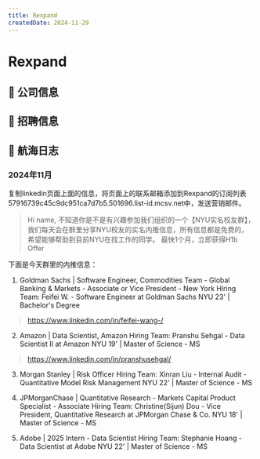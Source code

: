 ```yaml
---
title: Rexpand
createdDate: 2024-11-29
---
```


# Rexpand

## 📌 公司信息

<StaffingCompanyTable companyJsonFileName="rexpand"/>

## 📢 招聘信息

## 🚢 航海日志

### 2024年11月

复制linkedin页面上面的信息，将页面上的联系邮箱添加到Rexpand的订阅列表57916739c45c9dc951ca7d7b5.501696.list-id.mcsv.net中，发送营销邮件。

> Hi name,
不知道你是不是有兴趣参加我们组织的一个【NYU实名校友群】，我们每天会在群里分享NYU校友的实名内推信息，所有信息都是免费的，希望能够帮助到目前NYU在找工作的同学。
最快1个月，立即获得H1b Offer

下面是今天群里的内推信息：
1. Goldman Sachs | Software Engineer, Commodities Team - Global Banking & Markets - Associate or Vice President - New York
   Hiring Team:
   Feifei W. - Software Engineer at Goldman Sachs
   NYU 23' | Bachelor's Degree
> https://www.linkedin.com/in/feifei-wang-/

2. Amazon | Data Scientist, Amazon
   Hiring Team:
   Pranshu Sehgal - Data Scientist II at Amazon
   NYU 19' | Master of Science - MS
> https://www.linkedin.com/in/pranshusehgal/

3. Morgan Stanley | Risk Officer
   Hiring Team:
   Xinran Liu - Internal Audit - Quantitative Model Risk Management
   NYU 22' | Master of Science - MS

4. JPMorganChase | Quantitative Research - Markets Capital Product Specialist - Associate
   Hiring Team:
   Christine(Sijun) Dou - Vice President, Quantitative Research at JPMorgan Chase & Co.
   NYU 18' | Master of Science - MS

5. Adobe | 2025 Intern - Data Scientist
   Hiring Team:
   Stephanie Hoang - Data Scientist at Adobe
   NYU 22' | Master of Science - MS